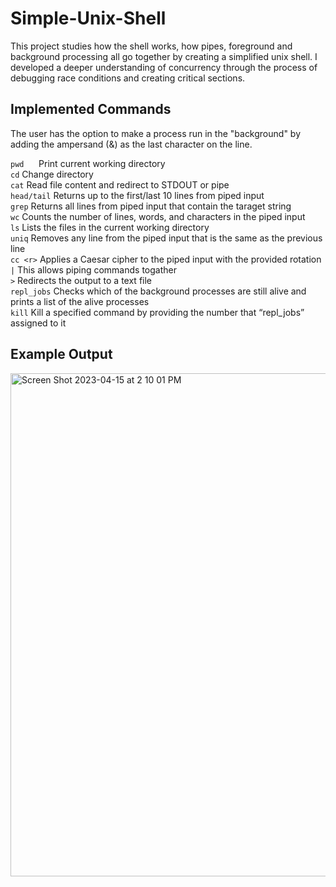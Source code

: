# Simple-Unix-Shell
This project studies how the shell works, how pipes, foreground and background processing all go together by creating a simplified unix shell. I developed a deeper understanding of concurrency through the process of debugging race conditions and creating critical sections. 

## Implemented Commands
The user has the option to make a process run in the "background" by adding the ampersand (&) as the last character on the line.

```pwd```$~~~~~~$Print current working directory <br />
```cd```        Change directory <br />
```cat```       Read file content and redirect to STDOUT or pipe <br />
```head/tail``` Returns up to the first/last 10 lines from piped input <br />
```grep```      Returns all lines from piped input that contain the taraget string <br />
```wc```        Counts the number of lines, words, and characters in the piped input <br />
```ls```        Lists the files in the current working directory <br />
```uniq```      Removes any line from the piped input that is the same as the previous line <br />
```cc <r>```    Applies a Caesar cipher to the piped input with the provided rotation <r> <br />
```|```         This allows piping commands togather <br />
```>```         Redirects the output to a text file <br />
```repl_jobs``` Checks which of the background processes are still alive and prints a list of the alive processes <br />
```kill```      Kill a specified command by providing the number that “repl_jobs” assigned to it <br />


## Example Output
<img width="805" alt="Screen Shot 2023-04-15 at 2 10 01 PM" src="https://user-images.githubusercontent.com/73949957/232246228-b4178fed-af82-4f0f-836b-055b9afc805f.png">
